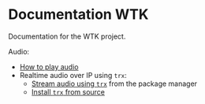 # Documentation WTK

Documentation for the WTK project.

Audio:

- [How to play audio](./audio/play_audio.md)
- Realtime audio over IP using `trx`:
  - [Stream audio using `trx`](./audio/trx_package.md) from the package manager
  - [Install `trx` from source](./audio/trx_source.md)
